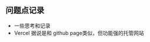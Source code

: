 <!--
 * @Author: zd
 * @Date: 2023-10-19 10:55:35
 * @LastEditors: zd
 * @LastEditTime: 2023-10-19 10:55:50
 * @Description: 
-->
## 问题点记录
- 一些思考和记录
- Vercel 据说是和 github page类似，但功能强的托管网站